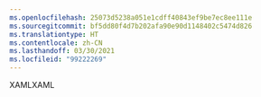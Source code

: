 ```yaml
---
ms.openlocfilehash: 25073d5238a051e1cdff40843ef9be7ec8ee111e
ms.sourcegitcommit: bf5dd80f4d7b202afa90e90d1148402c5474d826
ms.translationtype: HT
ms.contentlocale: zh-CN
ms.lasthandoff: 03/30/2021
ms.locfileid: "99222269"
---
```

<span data-ttu-id="e73d4-101">XAML</span><span class="sxs-lookup"><span data-stu-id="e73d4-101">XAML</span></span>
